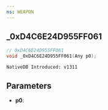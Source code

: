 ```yaml
---
ns: WEAPON
---
```

## _0xD4C6E24D955FF061

```c
// 0xD4C6E24D955FF061
void _0xD4C6E24D955FF061(Any p0);
```

```
NativeDB Introduced: v1311
```

## Parameters
* **p0**:
